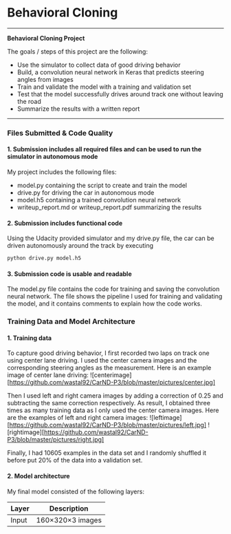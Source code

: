 # **Behavioral Cloning** 

---

**Behavioral Cloning Project**

The goals / steps of this project are the following:
* Use the simulator to collect data of good driving behavior
* Build, a convolution neural network in Keras that predicts steering angles from images
* Train and validate the model with a training and validation set
* Test that the model successfully drives around track one without leaving the road
* Summarize the results with a written report
---
### Files Submitted & Code Quality

#### 1. Submission includes all required files and can be used to run the simulator in autonomous mode

My project includes the following files:
* model.py containing the script to create and train the model
* drive.py for driving the car in autonomous mode
* model.h5 containing a trained convolution neural network 
* writeup_report.md or writeup_report.pdf summarizing the results

#### 2. Submission includes functional code
Using the Udacity provided simulator and my drive.py file, the car can be driven autonomously around the track by executing 
```sh
python drive.py model.h5
```

#### 3. Submission code is usable and readable

The model.py file contains the code for training and saving the convolution neural network. The file shows the pipeline I used for training and validating the model, and it contains comments to explain how the code works.

### Training Data and Model Architecture

#### 1.	Training data

To capture good driving behavior, I first recorded two laps on track one using center lane driving. I used the center camera images and the corresponding steering angles as the measurement. Here is an example image of center lane driving:
![centerimage][https://github.com/wastal92/CarND-P3/blob/master/pictures/center.jpg]

Then I used left and right camera images by adding a correction of 0.25 and subtracting the same correction respectively. As result, I obtained three times as many training data as I only used the center camera images. Here are the examples of left and right camera images:
![leftimage][https://github.com/wastal92/CarND-P3/blob/master/pictures/left.jpg]
![rightimage][https://github.com/wastal92/CarND-P3/blob/master/pictures/right.jpg]

Finally, I had 10605 examples in the data set and I randomly shuffled it before put 20% of the data into a validation set.

#### 2. Model architecture

My final model consisted of the following layers:

|Layer|Description|
|-----|---------|
|Input |160×320×3 images|

